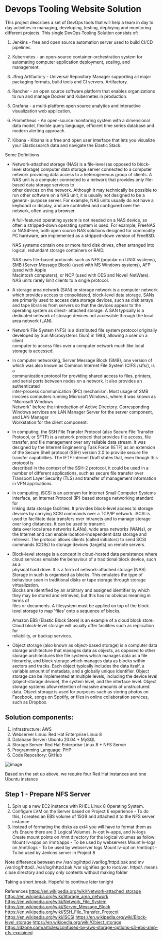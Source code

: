# Devops Tooling Website Solution

This project describes a set of DevOps tools that will help a team in day to day activities in managing, developing, testing, deploying and monitoring different projects. This single DevOps Tooling Solution consists of:

1. Jenkins - free and open source automation server used to build CI/CD pipelines.

2. Kubernetes - an open-source container-orchestration system for automating computer application deployment, scaling, and management.

3. Jfrog Artifactory - Universal Repository Manager supporting all major packaging formats, build tools and CI servers. Artifactory.

4. Rancher - an open source software platform that enables organizations to run and manage Docker and Kubernetes in production.

5. Grafana - a multi-platform open source analytics and interactive visualization web application.

6. Prometheus - An open-source monitoring system with a dimensional data model, flexible query language, efficient time series database and modern alerting      approach.

7. Kibana - Kibana is a free and open user interface that lets you visualize your Elasticsearch data and navigate the Elastic Stack.

Some Definitions

* Network-attached storage (NAS) is a file-level (as opposed to block-level storage) computer data storage server connected to a computer network providing 
  data access to a heterogeneous group of clients. A NAS unit is a computer connected to a network that provides only file-based data storage services to  
  other devices on the network. Although it may technically be possible to run other software on a NAS unit, it is usually not designed to be a general-
  purpose server. For example, NAS units usually do not have a keyboard or display, and are controlled and configured over the network, often using a 
  browser.

  A full-featured operating system is not needed on a NAS device, so often a stripped-down operating system is used. For example, FreeNAS or NAS4Free, both   open source NAS solutions designed for commodity PC hardware, are implemented as a stripped-down version of FreeBSD.

  NAS systems contain one or more hard disk drives, often arranged into logical, redundant storage containers or RAID.

  NAS uses file-based protocols such as NFS (popular on UNIX systems), SMB (Server Message Block) (used with MS Windows systems), AFP (used with Apple     
  Macintosh computers), or NCP (used with OES and Novell NetWare). NAS units rarely limit clients to a single protocol.    
   
* A storage area network (SAN) or storage network is a computer network which provides access to consolidated, block-level data storage. SANs are primarily   used to access data storage devices, such as disk arrays and tape libraries from servers so that the devices appear to the operating system as direct-     attached storage. A SAN typically is a dedicated network of storage devices not accessible through the local area network (LAN).

* Network File System (NFS) is a distributed file system protocol originally developed by Sun Microsystems (Sun) in 1984, allowing a user on a client   
  computer to access files over a computer network much like local storage is accessed. 
  
* In computer networking, Server Message Block (SMB), one version of which was also known as Common Internet File System (CIFS /sɪfs/), is a    
  communication protocol for providing shared access to files, printers, and serial ports between nodes on a network. It also provides an authenticated     
  inter-process communication (IPC) mechanism. Most usage of SMB involves computers running Microsoft Windows, where it was known as "Microsoft Windows  
  Network" before the introduction of Active Directory. Corresponding Windows services are LAN Manager Server for the server component, and LAN Manager  
  Workstation for the client component. 
  
* In computing, the SSH File Transfer Protocol (also Secure File Transfer Protocol, or SFTP) is a network protocol that provides file access, file   
  transfer, and file management over any reliable data stream. It was designed by the Internet Engineering Task Force (IETF) as an extension of the Secure   Shell protocol (SSH) version 2.0 to provide secure file transfer capabilities. The IETF Internet Draft states that, even though this protocol is   
  described in the context of the SSH-2 protocol, it could be used in a number of different applications, such as secure file transfer over Transport Layer   Security (TLS) and transfer of management information in VPN applications.

* In computing, iSCSI is an acronym for Internet Small Computer Systems Interface, an Internet Protocol (IP)-based storage networking standard for   
  linking data storage facilities. It provides block-level access to storage devices by carrying SCSI commands 
  over a TCP/IP network. iSCSI is used to facilitate data transfers over intranets and to manage storage over long distances. It can be used to transmit  
  data over local area networks (LANs), wide area networks (WANs), or the Internet and can enable location-independent data storage and retrieval.
  The protocol allows clients (called initiators) to send SCSI commands (CDBs) to storage devices (targets) on remote servers.
  
* Block-level storage is a concept in cloud-hosted data persistence where cloud services emulate the behaviour of a traditional block device, such as a  
  physical hard drive. It is a form of network-attached storage (NAS).
  Storage in such is organised as blocks. This emulates the type of behaviour seen in traditional disks or tape storage through storage virtualization.   
  Blocks are identified by an arbitrary and assigned identifier by which they may be stored and retrieved, but this has no obvious meaning in terms of  
  files or documents. A filesystem must be applied on top of the block-level storage to map 'files' onto a sequence of blocks.

  Amazon EBS (Elastic Block Store) is an example of a cloud block store. Cloud block-level storage will usually offer facilities such as replication for   
  reliability, or backup services.
  
* Object storage (also known as object-based storage) is a computer data storage architecture that manages data as objects, as opposed to other storage       architectures like file systems which manages data as a file hierarchy, and block storage which manages data as blocks within sectors and tracks. Each     object typically includes the data itself, a variable amount of metadata, and a globally unique identifier. Object storage can be implemented at multiple   levels, including the device level (object-storage device), the system level, and the interface level. Object storage systems allow retention of massive   amounts of unstructured data. Object storage is used for purposes such as storing photos on Facebook, songs on Spotify, or files in online collaboration   services, such as Dropbox.

## Solution components:

1. Infrastructure: AWS
2. Webserver Linux: Red Hat Enterprise Linux 8
3. Database Server: Ubuntu 20.04 + MySQL
4. Storage Server: Red Hat Enterprise Linux 8 + NFS Server
5. Programming Language: PHP
6. Code Repository: GitHub

![image](https://user-images.githubusercontent.com/78841364/112709900-76d5ec80-8e93-11eb-9ea8-78d8fac70f43.png)

Based on the set up above, we require four Red Hat instances and one Ubuntu instance 

## Step 1 - Prepare NFS Server
1. Spin up a new EC2 instance with RHEL Linux 8 Operating System.
2. Configure LVM on the Server based on Project 6 experience - To do this, I created an EBS volume of 15GB and attached it to the NFS server instance
3. Instead of formating the disks as ext4 you will have to format them as xfs
Ensure there are 3 Logical Volumes. lv-opt lv-apps, and lv-logs
Create mount points on /mnt directory for the logical volumes as follow: Mount lv-apps on /mnt/apps - To be used by webservers Mount lv-logs on /mnt/logs - To be used by webserver logs Mount lv-opt on /mnt/opt - To be used by Jenkins server in Project 8

Note difference between mv /var/log/httpd /var/log/httpd.bak and mv /var/log/httpd/. /var/log/httpd.bak
/var signifies go to root/var.  httpd/. means close directory and copy only contents without making folder

Taking a short break. Hopeful to continue later tonight







References
https://en.wikipedia.org/wiki/Network-attached_storage
https://en.wikipedia.org/wiki/Storage_area_network
https://en.wikipedia.org/wiki/Network_File_System
https://en.wikipedia.org/wiki/Server_Message_Block
https://en.wikipedia.org/wiki/SSH_File_Transfer_Protocol
https://en.wikipedia.org/wiki/ISCSI
https://en.wikipedia.org/wiki/Block-level_storage
https://en.wikipedia.org/wiki/Object_storage
https://dzone.com/articles/confused-by-aws-storage-options-s3-ebs-amp-efs-explained

  
 
